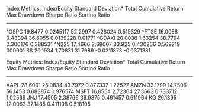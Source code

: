 Index Metrics:
Index/Equity      Standard Deviation*    Total Cumulative Return    Max Drawdown    Sharpe Ratio    Sortino Ratio
--------------  --------------------  -------------------------  --------------  --------------  ---------------
^GSPC                       19.8477                  0.0245117       52.2997       0.428024         0.515329
^FTSE                       16.0058                  0.43094         36.6055       0.0139228        0.01771
^GDAXI                      20.0038                  1.63254         38.7794       0.300176         0.388531
^N225                       17.4666                  2.68007         33.925        0.430266         0.569219
000001.SS                   20.1934                  1.70831         31.7989      -0.0311873       -0.0371381

Equity Metrics:
Index/Equity      Standard Deviation*    Total Cumulative Return    Max Drawdown    Sharpe Ratio    Sortino Ratio
--------------  --------------------  -------------------------  --------------  --------------  ---------------
AAPL                        28.6001                   25.0834        43.7972        0.877337         1.22527
AMZN                        33.1799                   14.7506        56.1453        0.683874         0.976574
MSFT                        16.8554                    2.72364       27.3663        0.733712         1.02569
JNJ                         17.4505                    2.38766       36.9875        0.461457         0.611964
KO                          26.1395                   12.0063        37.1485        0.411108         0.518105




